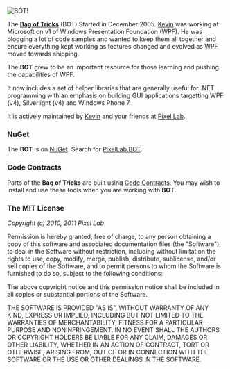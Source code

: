 ![BOT!](https://github.com/thinkpixellab/bot/raw/master/Demo/Wpf/logo.png)

The **[Bag of Tricks](http://github.com/thinkpixellab/bot)** (BOT) Started in December 2005. [Kevin](http://github.com/kevmoo) was working at Microsoft on v1 of Windows Presentation Foundation (WPF). He was blogging a lot of code samples and wanted to keep them all together and ensure everything kept working as features changed and evolved as WPF moved towards shipping.

The **BOT** grew to be an important resource for those learning and pushing the capabilities of WPF.

It now includes a set of helper libraries that are generally useful for .NET programming with an emphasis on building GUI applications targetting WPF (v4), Silverlight (v4) and Windows Phone 7.

It is actively maintained by [Kevin](http://github.com/kevmoo) and your friends at [Pixel Lab](http://thinkpixellab.com "Pixel Lab").

### NuGet
The **BOT** is on [NuGet](http://nuget.org/). Search for [PixelLab.BOT](http://nuget.org/List/Packages/PixelLab.BOT).

### Code Contracts
Parts of the **Bag of Tricks** are built using [Code Contracts](http://msdn.microsoft.com/en-us/devlabs/dd491992.aspx). You may wish to install and use these tools when you are working with **BOT**.

### The MIT License

*Copyright (c) 2010, 2011 Pixel Lab*

Permission is hereby granted, free of charge, to any person obtaining a copy of this software and associated documentation files (the "Software"), to deal in the Software without restriction, including without limitation the rights to use, copy, modify, merge, publish, distribute, sublicense, and/or sell copies of the Software, and to permit persons to whom the Software is furnished to do so, subject to the following conditions:

The above copyright notice and this permission notice shall be included in all copies or substantial portions of the Software.

THE SOFTWARE IS PROVIDED "AS IS", WITHOUT WARRANTY OF ANY KIND, EXPRESS OR IMPLIED, INCLUDING BUT NOT LIMITED TO THE WARRANTIES OF MERCHANTABILITY, FITNESS FOR A PARTICULAR PURPOSE AND NONINFRINGEMENT. IN NO EVENT SHALL THE AUTHORS OR COPYRIGHT HOLDERS BE LIABLE FOR ANY CLAIM, DAMAGES OR OTHER LIABILITY, WHETHER IN AN ACTION OF CONTRACT, TORT OR OTHERWISE, ARISING FROM, OUT OF OR IN CONNECTION WITH THE SOFTWARE OR THE USE OR OTHER DEALINGS IN THE SOFTWARE.
